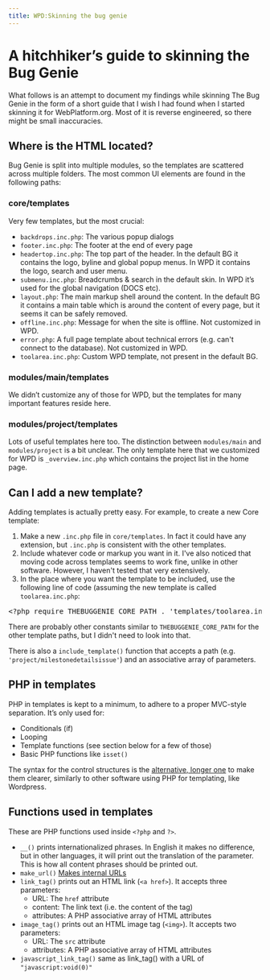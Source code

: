 ```yaml
---
title: WPD:Skinning the bug genie
---
```

<h1><span class="mw-headline" id="A_hitchhiker.E2.80.99s_guide_to_skinning_the_Bug_Genie">A hitchhiker’s guide to skinning the Bug Genie</span></h1>
<p>What follows is an attempt to document my findings while skinning The Bug Genie in the form of a short guide that I wish I had found when I started skinning it for WebPlatform.org. Most of it is reverse engineered, so there might be small inaccuracies.
</p>
<h2><span class="mw-headline" id="Where_is_the_HTML_located.3F">Where is the HTML located?</span></h2>
<p>Bug Genie is split into multiple modules, so the templates are scattered across multiple folders. The most common UI elements are found in the following paths:
</p>
<h3><span class="mw-headline" id="core.2Ftemplates">core/templates</span></h3>
<p>Very few templates, but the most crucial:
</p>
<ul><li> <code>backdrops.inc.php</code>: The various popup dialogs</li>
<li> <code>footer.inc.php</code>: The footer at the end of every page</li>
<li> <code>headertop.inc.php</code>: The top part of the header. In the default BG it contains the logo, byline and global popup menus. In WPD it contains the logo, search and user menu.</li>
<li> <code>submenu.inc.php</code>: Breadcrumbs &amp; search in the default skin. In WPD it’s used for the global navigation (DOCS etc).</li>
<li> <code>layout.php</code>: The main markup shell around the content. In the default BG it contains a main table which is around the content of every page, but it seems it can be safely removed.</li>
<li> <code>offline.inc.php</code>: Message for when the site is offline. Not customized in WPD.</li>
<li> <code>error.php</code>: A full page template about technical errors (e.g. can't connect to the database). Not customized in WPD.</li>
<li> <code>toolarea.inc.php</code>: Custom WPD template, not present in the default BG. </li></ul>
<h3><span class="mw-headline" id="modules.2Fmain.2Ftemplates">modules/main/templates</span></h3>
<p>We didn’t customize any of those for WPD, but the templates for many important features reside here.
</p>
<h3><span class="mw-headline" id="modules.2Fproject.2Ftemplates">modules/project/templates</span></h3>
<p>Lots of useful templates here too. The distinction between <code>modules/main</code> and <code>modules/project</code> is a bit unclear. The only template here that we customized for WPD is <code>_overview.inc.php</code> which contains the project list in the home page.
</p>
<h2><span class="mw-headline" id="Can_I_add_a_new_template.3F">Can I add a new template?</span></h2>
<p>Adding templates is actually pretty easy. For example, to create a new Core template:
</p>
<ol><li> Make a new <code>.inc.php</code> file in <code>core/templates</code>. In fact it could have any extension, but <code>.inc.php</code> is consistent with the other templates.</li>
<li> Include whatever code or markup you want in it. I've also noticed that moving code across templates seems to work fine, unlike in other software. However, I haven't tested that very extensively.</li>
<li> In the place where you want the template to be included, use the following line of code (assuming the new template is called <code>toolarea.inc.php</code>:</li></ol>
	<pre>&lt;?php require THEBUGGENIE_CORE_PATH . 'templates/toolarea.inc.php';&#160;?&gt;</pre>
<p>There are probably other constants similar to <code>THEBUGGENIE_CORE_PATH</code> for the other template paths, but I didn't need to look into that.
</p><p>There is also a <code>include_template()</code> function that accepts a path (e.g. <code>'project/milestonedetailsissue'</code>) and an associative array of parameters.
</p>
<h2><span class="mw-headline" id="PHP_in_templates">PHP in templates</span></h2>
<p>PHP in templates is kept to a minimum, to adhere to a proper MVC-style separation. It’s only used for:
</p>
<ul><li> Conditionals (if)</li>
<li> Looping</li>
<li> Template functions (see section below for a few of those)</li>
<li> Basic PHP functions like <code>isset()</code></li></ul>
<p>The syntax for the control structures is the <a rel="nofollow" class="external text" href="http://php.net/manual/en/control-structures.alternative-syntax.php">alternative, longer one</a> to make them clearer, similarly to other software using PHP for templating, like Wordpress.
</p>
<h2><span class="mw-headline" id="Functions_used_in_templates">Functions used in templates</span></h2>
<p>These are PHP functions used inside <code>&lt;?php</code> and <code>?&gt;</code>.
</p>
<ul><li> <code>__()</code> prints internationalized phrases. In English it makes no difference, but in other languages, it will print out the translation of the parameter. This is how all content phrases should be printed out. </li>
<li> <code>make_url()</code> <a rel="nofollow" class="external text" href="http://issues.thebuggenie.com/wiki/TheBugGenie%3ADevelopment%3ARouting#article_149_toc_3">Makes internal URLs</a></li>
<li> <code>link_tag()</code> prints out an HTML link (<code>&lt;a href&gt;</code>). It accepts three parameters:
<ul><li> URL: The <code>href</code> attribute</li>
<li> content: The link text (i.e. the content of the tag)</li>
<li> attributes: A PHP associative array of HTML attributes</li></ul></li>
<li> <code>image_tag()</code> prints out an HTML image tag (<code>&lt;img&gt;</code>). It accepts two parameters:
<ul><li> URL: The <code>src</code> attribute</li>
<li> attributes: A PHP associative array of HTML attributes</li></ul></li>
<li> <code>javascript_link_tag()</code> same as link_tag() with a URL of <code>"javascript:void(0)"</code></li></ul>

<!-- Saved in parser cache with key wpwiki:pcache:idhash:9377-0!*!*!!*!*!*!esi=1 and timestamp 20150731184401 and revision id 35020
 -->
